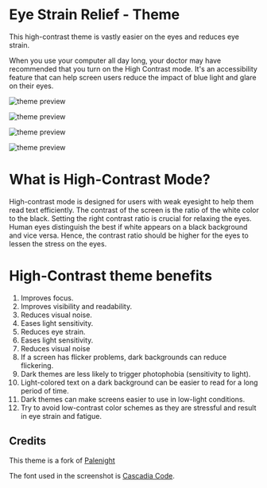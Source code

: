 # Eye Strain Relief - Theme

This high-contrast theme is vastly easier on the eyes and reduces eye strain.

When you use your computer all day long, your doctor may have recommended that you turn on the High Contrast mode. It's an accessibility feature that can help screen users reduce the impact of blue light and glare on their eyes.

![theme preview](https://raw.githubusercontent.com/andreluis-oliveira/vscode-palenight-theme-high-contrast/master/screenshots/preview.jpg)

![theme preview](https://raw.githubusercontent.com/andreluis-oliveira/vscode-palenight-theme-high-contrast/master/screenshots/react.jpg)

![theme preview](https://raw.githubusercontent.com/andreluis-oliveira/vscode-palenight-theme-high-contrast/master/screenshots/css.jpg)

![theme preview](https://raw.githubusercontent.com/andreluis-oliveira/vscode-palenight-theme-high-contrast/master/screenshots/html.jpg)

# What is High-Contrast Mode?

High-contrast mode is designed for users with weak eyesight to help them read text efficiently. The contrast of the screen is the ratio of the white color to the black. Setting the right contrast ratio is crucial for relaxing the eyes. Human eyes distinguish the best if white appears on a black background and vice versa. Hence, the contrast ratio should be higher for the eyes to lessen the stress on the eyes.

# High-Contrast theme benefits

1. Improves focus.
1. Improves visibility and readability.
1. Reduces visual noise.
1. Eases light sensitivity.
1. Reduces eye strain.
1. Eases light sensitivity.
1. Reduces visual noise
1. If a screen has flicker problems, dark backgrounds can reduce flickering.
1. Dark themes are less likely to trigger photophobia (sensitivity to light).
1. Light-colored text on a dark background can be easier to read for a long period of time.
1. Dark themes can make screens easier to use in low-light conditions.
1. Try to avoid low-contrast color schemes as they are stressful and result in eye strain and fatigue.

## Credits

This theme is a fork of [Palenight](https://marketplace.visualstudio.com/items?itemName=whizkydee.material-palenight-theme)

The font used in the screenshot is [Cascadia Code](https://github.com/microsoft/cascadia-code/).

